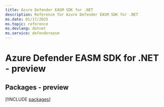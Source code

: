 ```yaml
---
title: Azure Defender EASM SDK for .NET
description: Reference for Azure Defender EASM SDK for .NET
ms.date: 01/17/2025
ms.topic: reference
ms.devlang: dotnet
ms.service: defendereasm
---
```

# Azure Defender EASM SDK for .NET - preview
## Packages - preview
[!INCLUDE [packages](defender-easm-index.md)]
